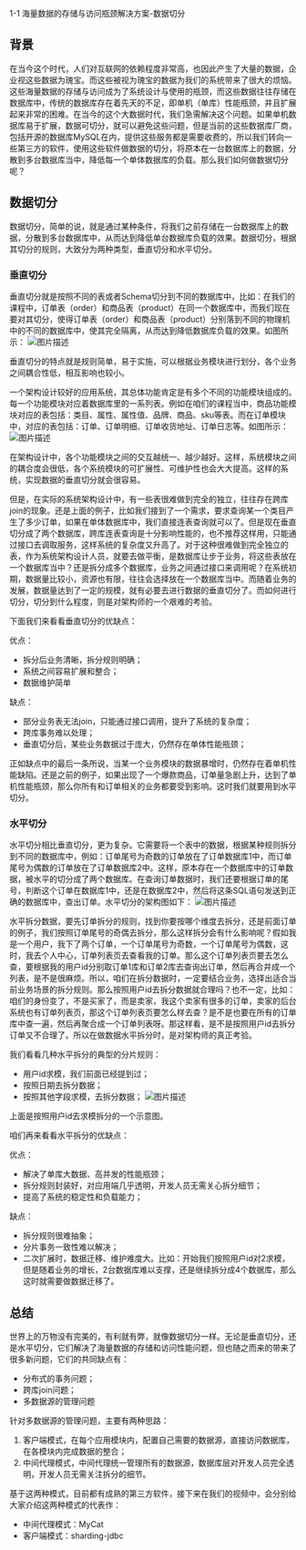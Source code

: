 1-1 海量数据的存储与访问瓶颈解决方案-数据切分

## 背景

在当今这个时代，人们对互联网的依赖程度非常高，也因此产生了大量的数据，企业视这些数据为瑰宝。而这些被视为瑰宝的数据为我们的系统带来了很大的烦恼。这些海量数据的存储与访问成为了系统设计与使用的瓶颈，而这些数据往往存储在数据库中，传统的数据库存在着先天的不足，即单机（单库）性能瓶颈，并且扩展起来非常的困难。在当今的这个大数据时代，我们急需解决这个问题。如果单机数据库易于扩展，数据可切分，就可以避免这些问题，但是当前的这些数据库厂商，包括开源的数据库MySQL在内，提供这些服务都是需要收费的，所以我们转向一些第三方的软件，使用这些软件做数据的切分，将原本在一台数据库上的数据，分散到多台数据库当中，降低每一个单体数据库的负载。那么我们如何做数据切分呢？

## 数据切分

数据切分，简单的说，就是通过某种条件，将我们之前存储在一台数据库上的数据，分散到多台数据库中，从而达到降低单台数据库负载的效果。数据切分，根据其切分的规则，大致分为两种类型，垂直切分和水平切分。

### 垂直切分

垂直切分就是按照不同的表或者Schema切分到不同的数据库中，比如：在我们的课程中，订单表（order）和商品表（product）在同一个数据库中，而我们现在要对其切分，使得订单表（order）和商品表（product）分别落到不同的物理机中的不同的数据库中，使其完全隔离，从而达到降低数据库负载的效果。如图所示：
![图片描述](https://climg.mukewang.com/5df98f83095fac1e06150519.png)

垂直切分的特点就是规则简单，易于实施，可以根据业务模块进行划分，各个业务之间耦合性低，相互影响也较小。

一个架构设计较好的应用系统，其总体功能肯定是有多个不同的功能模块组成的。每一个功能模块对应着数据库里的一系列表。例如在咱们的课程当中，商品功能模块对应的表包括：类目、属性、属性值、品牌、商品、sku等表。而在订单模块中，对应的表包括：订单、订单明细、订单收货地址、订单日志等。如图所示：
![图片描述](https://climg.mukewang.com/5df98fd70918ff9505720593.png)

在架构设计中，各个功能模块之间的交互越统一、越少越好。这样，系统模块之间的耦合度会很低，各个系统模块的可扩展性、可维护性也会大大提高。这样的系统，实现数据的垂直切分就会很容易。

但是，在实际的系统架构设计中，有一些表很难做到完全的独立，往往存在跨库join的现象。还是上面的例子，比如我们接到了一个需求，要求查询某一个类目产生了多少订单，如果在单体数据库中，我们直接连表查询就可以了。但是现在垂直切分成了两个数据库，跨库连表查询是十分影响性能的，也不推荐这样用，只能通过接口去调取服务，这样系统的复杂度又升高了。对于这种很难做到完全独立的表，作为系统架构设计人员，就要去做平衡，是数据库让步于业务，将这些表放在一个数据库当中？还是拆分成多个数据库，业务之间通过接口来调用呢？在系统初期，数据量比较小，资源也有限，往往会选择放在一个数据库当中。而随着业务的发展，数据量达到了一定的规模，就有必要去进行数据的垂直切分了。而如何进行切分，切分到什么程度，则是对架构师的一个艰难的考验。

下面我们来看看垂直切分的优缺点：

优点：

- 拆分后业务清晰，拆分规则明确；
- 系统之间容易扩展和整合；
- 数据维护简单

缺点：

- 部分业务表无法join，只能通过接口调用，提升了系统的复杂度；
- 跨库事务难以处理；
- 垂直切分后，某些业务数据过于庞大，仍然存在单体性能瓶颈；

正如缺点中的最后一条所说，当某一个业务模块的数据暴增时，仍然存在着单机性能缺陷。还是之前的例子，如果出现了一个爆款商品，订单量急剧上升，达到了单机性能瓶颈，那么你所有和订单相关的业务都要受到影响。这时我们就要用到水平切分。

### 水平切分

水平切分相比垂直切分，更为复杂。它需要将一个表中的数据，根据某种规则拆分到不同的数据库中，例如：订单尾号为奇数的订单放在了订单数据库1中，而订单尾号为偶数的订单放在了订单数据库2中。这样，原本存在一个数据库中的订单数据，被水平的切分成了两个数据库。在查询订单数据时，我们还要根据订单的尾号，判断这个订单在数据库1中，还是在数据库2中，然后将这条SQL语句发送到正确的数据库中，查出订单。水平切分的架构图如下：
![图片描述](https://climg.mukewang.com/5df98ff209eb4fc605460581.png)

水平拆分数据，要先订单拆分的规则，找到你要按哪个维度去拆分，还是前面订单的例子，我们按照订单尾号的奇偶去拆分，那么这样拆分会有什么影响呢？假如我是一个用户，我下了两个订单，一个订单尾号为奇数，一个订单尾号为偶数，这时，我去个人中心，订单列表页去查看我的订单。那么这个订单列表页要去怎么查，要根据我的用户id分别取订单1库和订单2库去查询出订单，然后再合并成一个列表，是不是很麻烦。所以，咱们在拆分数据时，一定要结合业务，选择出适合当前业务场景的拆分规则。那么按照用户id去拆分数据就合理吗？也不一定，比如：咱们的身份变了，不是买家了，而是卖家，我这个卖家有很多的订单，卖家的后台系统也有订单列表页，那这个订单列表页要怎么样去查？是不是也要在所有的订单库中查一遍，然后再聚合成一个订单列表呀。那这样看，是不是按照用户id去拆分订单又不合理了。所以在做数据水平拆分时，是对架构师的真正考验。

我们看看几种水平拆分的典型的分片规则：

- 用户id求模，我们前面已经提到过；
- 按照日期去拆分数据；
- 按照其他字段求模，去拆分数据；
  ![图片描述](https://climg.mukewang.com/5df990110998744709370731.png)

上面是按照用户id去求模拆分的一个示意图。

咱们再来看看水平拆分的优缺点：

优点：

- 解决了单库大数据、高并发的性能瓶颈；
- 拆分规则封装好，对应用端几乎透明，开发人员无需关心拆分细节；
- 提高了系统的稳定性和负载能力；

缺点：

- 拆分规则很难抽象；
- 分片事务一致性难以解决；
- 二次扩展时，数据迁移、维护难度大。比如：开始我们按照用户id对2求模，但是随着业务的增长，2台数据库难以支撑，还是继续拆分成4个数据库，那么这时就需要做数据迁移了。

## 总结

世界上的万物没有完美的，有利就有弊，就像数据切分一样。无论是垂直切分，还是水平切分，它们解决了海量数据的存储和访问性能问题，但也随之而来的带来了很多新问题，它们的共同缺点有：

- 分布式的事务问题；
- 跨库join问题；
- 多数据源的管理问题

针对多数据源的管理问题，主要有两种思路：

1. 客户端模式，在每个应用模块内，配置自己需要的数据源，直接访问数据库，在各模块内完成数据的整合；
2. 中间代理模式，中间代理统一管理所有的数据源，数据库层对开发人员完全透明，开发人员无需关注拆分的细节。

基于这两种模式，目前都有成熟的第三方软件，接下来在我们的视频中，会分别给大家介绍这两种模式的代表作：

- 中间代理模式：MyCat
- 客户端模式：sharding-jdbc